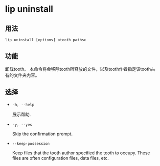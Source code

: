 # lip uninstall

## 用法

```shell
lip uninstall [options] <tooth paths>
```

## 功能

卸载tooth。
本命令将会移除tooth所释放的文件，以及tooth作者指定该tooth占有的文件夹内容。

## 选择

- `-h, --help`

  展示帮助.

- `-y, --yes`

  Skip the confirmation prompt.

- `--keep-possession`

  Keep files that the tooth author specified the tooth to occupy. These files are often configuration files, data files, etc.